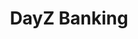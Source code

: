 ---
layout: "project"
title: "DayZ Banking"
permalink: "/dayz-banking/"

sections:
    -   contents:
            -   text: "Banking is a mod that adds a customizable and easily configurable banking system to DayZ. Interacting with a variety of ATMs allows players to safely store their money before going exploring and take it back out to buy new equipment from traders. The mod primary aims to improve the game experience by adding more depth and giving server owners additional freedom in how they go about balancing the gameplay loop on their servers."

    -   heading: "What was my role?"
        contents:
            -   text: "I developed Banking during my bachelor's degree to gain more experience in working with existing systems and provide something of value to the community of the game I was playing at the time. On top of DayZ's modding documentation being a lot worse back then compared to nowadays, modding a game like DayZ was entirely new to me and, as such, proved to be quite the learning experience, involving countless hours of figuring out the game's different systems and debugging my own. Some of the systems I worked on and the knowledge I gained from creating this mod include the following:"

                bullets:
                    -   text: "<b>Custom banking system:</b> Since the intention behind the mod was to allow you to store and retrieve a variety of funds, a system to handle these transactions was required. I designed this core component from scratch and implemented it, utilizing the knowledge I had gained from looking into the game's systems. Part of this was working out the best way to allow a wide range of items to be used as currency and handing out the correct sum based on these items. While translating this into code and integrating it with the game's components was on the more challenging side, it gave me the chance to put my planning and problem-solving skills to the test."
                        style: "disc"

                    -   text: "<b>Working with a larger codebase and existing systems:</b> To even start development on the mod, I had to familiarize myself with both the modding side of DayZ's codebase and its mechanics. Although understanding some of the lesser documented, rather complicated systems was somewhat overwhelming at times, I quite enjoyed the process, and getting the mod to work properly with, for example, the inventory and action system, was incredibly rewarding."
                        style: "disc"

                    -   text: "<b>Multiplayer networking:</b> One essential aspect of the mod was getting the banking data to synchronize over the network. Even though back then I had theoretical knowledge of networking thanks to lectures from previous semesters, my practical experience in the environment of an actual game was lacking. So figuring out and analyzing the concepts that DayZ uses to communicate data in multiplayer was quite welcome and taught me a lot about the client-server model and best practices for networking in general."
                        style: "disc"

            -   text: "While I have implemented a number of requested features and listened to feedback from the community, I am far from satisfied with the current implementation of the mod's systems and will structure them completely differently once I rework the mod in the future. Even so, the systems that I came up with during the original development have proven to be quite robust and have survived multiple years of game updates without breaking even once."


links:
    -   name: "github"
        url: "https://github.com/DennisVidal/dayz-banking"
        icon: "fab fa-github"
    -   name: "steam"
        url: "https://steamcommunity.com/sharedfiles/filedetails/?id=1836257061"
        icon: "fab fa-steam"

release: "August 2019"

engine:
    name: "Enfusion"
    url: "https://enfusionengine.com"

languages:
    -   name: "Enforce Script (C#&#8209like)"
        url: "https://community.bistudio.com/wiki/DayZ:Enforce_Script_Syntax"

roles:
    - "Programmer"
    - "Designer"
    - "Artist"

tools:
    -   name: "Visual Studio"
    -   name: "DayZ Tools"
        url: "https://store.steampowered.com/app/830640/DayZ_Tools/"
    -   name: "Blender"
    -   name: "Substance Painter"

screenshots:
    - "/images/dayz-banking/banking-1.jpg"
    - "/images/dayz-banking/banking-2.jpg"
    - "/images/dayz-banking/banking-3.jpg"
    - "/images/dayz-banking/banking-4.jpg"
    - "/images/dayz-banking/banking-5.jpg"
    - "/images/dayz-banking/banking-6.jpg"
    - "/images/dayz-banking/banking-7.jpg"
    - "/images/dayz-banking/banking-8.jpg"
    - "/images/dayz-banking/banking-9.jpg"
---
